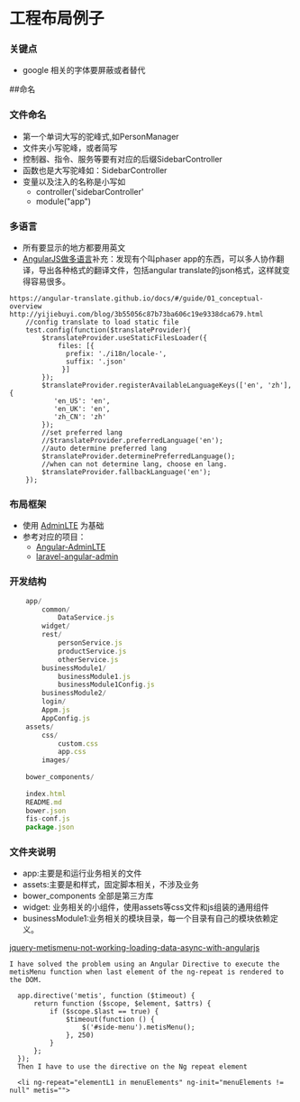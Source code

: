 
# 工程布局例子
### 关键点
* google 相关的字体要屏蔽或者替代

##命名
### 文件命名
* 第一个单词大写的驼峰式,如PersonManager
* 文件夹小写驼峰，或者简写
* 控制器、指令、服务等要有对应的后缀SidebarController
* 函数也是大写驼峰如：SidebarController
* 变量以及注入的名称是小写如
	* controller('sidebarController'
	* module("app")

### 多语言
* 所有要显示的地方都要用英文
* [AngularJS做多语言](http://www.html-js.com/topic/825)补充：发现有个叫phaser app的东西，可以多人协作翻译，导出各种格式的翻译文件，包括angular translate的json格式，这样就变得容易很多。

```
https://angular-translate.github.io/docs/#/guide/01_conceptual-overview
http://yijiebuyi.com/blog/3b55056c87b73ba606c19e9338dca679.html
	//config translate to load static file
	test.config(function($translateProvider){
		$translateProvider.useStaticFilesLoader({
			files: [{
			  prefix: './i18n/locale-',
			  suffix: '.json'
			 }]
		});
		$translateProvider.registerAvailableLanguageKeys(['en', 'zh'], {
		   'en_US': 'en',
		   'en_UK': 'en',
		   'zh_CN': 'zh'
		});
		//set preferred lang
		//$translateProvider.preferredLanguage('en');
		//auto determine preferred lang
		$translateProvider.determinePreferredLanguage();
		//when can not determine lang, choose en lang.
		$translateProvider.fallbackLanguage('en');
	});
```

### 布局框架
* 使用 [AdminLTE](https://github.com/almasaeed2010/AdminLTE) 为基础
* 参考对应的项目：
	* [Angular-AdminLTE](https://github.com/ahmadalibaloch/Angular-AdminLTE)
	* [laravel-angular-admin](https://github.com/silverbux/laravel-angular-admin)


### 开发结构
```javascript
    app/
        common/
            DataService.js
        widget/    
        rest/
            personService.js
            productService.js
            otherService.js
        businessModule1/  
            businessModule1.js
            businessModule1Config.js
        businessModule2/ 
        login/
        Appm.js
        AppConfig.js
    assets/
        css/
            custom.css
            app.css
        images/
        
    bower_components/
        
    index.html
    README.md
    bower.json
    fis-conf.js
    package.json
```
### 文件夹说明
* app:主要是和运行业务相关的文件
* assets:主要是和样式，固定脚本相关，不涉及业务
* bower_components 全部是第三方库
* widget: 业务相关的小组件，使用assets等css文件和js组装的通用组件
* businessModule1:业务相关的模块目录，每一个目录有自己的模块依赖定义。


>
[jquery-metismenu-not-working-loading-data-async-with-angularjs](http://stackoverflow.com/questions/34026478/jquery-metismenu-not-working-loading-data-async-with-angularjs-controller)
```
I have solved the problem using an Angular Directive to execute the metisMenu function when last element of the ng-repeat is rendered to the DOM.

  app.directive('metis', function ($timeout) {
      return function ($scope, $element, $attrs) {
          if ($scope.$last == true) {
              $timeout(function () {
                  $('#side-menu').metisMenu();
              }, 250)
          }
      };
  });
  Then I have to use the directive on the Ng repeat element

  <li ng-repeat="elementL1 in menuElements" ng-init="menuElements != null" metis="">
```
